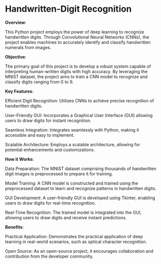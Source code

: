 # Handwritten-Digit Recognition


**Overview**:


This Python project employs the power of deep learning to recognize handwritten digits. Through Convolutional Neural Networks (CNNs), the project enables machines to accurately identify and classify handwritten numerals from images.

**Objective**:



The primary goal of this project is to develop a robust system capable of interpreting human-written digits with high accuracy. By leveraging the MNIST dataset, the project aims to train a CNN model to recognize and classify digits ranging from 0 to 9.

**Key Features**:


Efficient Digit Recognition: Utilizes CNNs to achieve precise recognition of handwritten digits.


User-Friendly GUI: Incorporates a Graphical User Interface (GUI) allowing users to draw digits for instant recognition.


Seamless Integration: Integrates seamlessly with Python, making it accessible and easy to implement.


Scalable Architecture: Employs a scalable architecture, allowing for potential enhancements and customizations.

**How it Works**:


Data Preparation: The MNIST dataset comprising thousands of handwritten digit images is preprocessed to prepare it for training.


Model Training: A CNN model is constructed and trained using the preprocessed dataset to learn and recognize patterns in handwritten digits.


GUI Development: A user-friendly GUI is developed using Tkinter, enabling users to draw digits for real-time recognition.


Real-Time Recognition: The trained model is integrated into the GUI, allowing users to draw digits and receive instant predictions.



**Benefits**:


Practical Application: Demonstrates the practical application of deep learning in real-world scenarios, such as optical character recognition.


Open Source: As an open-source project, it encourages collaboration and contribution from the developer community.
